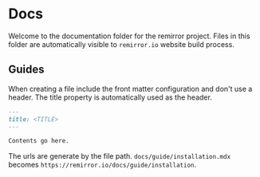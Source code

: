 # Docs

Welcome to the documentation folder for the remirror project. Files in this folder are automatically visible to `remirror.io` website build process.

## Guides

When creating a file include the front matter configuration and don't use a header. The title property is automatically used as the header.

```markdown
---
title: <TITLE>
---

Contents go here.
```

The urls are generate by the file path. `docs/guide/installation.mdx` becomes `https://remirror.io/docs/guide/installation`.
